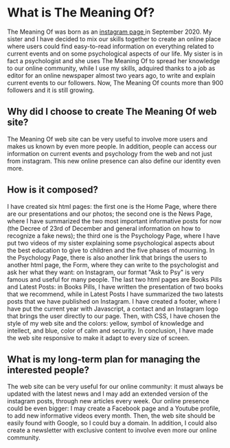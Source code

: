 # What is The Meaning Of?

The Meaning Of was born as an [instagram page ](https://www.instagram.com/_themeaningof_ "instagram page ")in September 2020. 
My sister and I have decided to mix our skills together to create an online place where users could find easy-to-read information on everything related to current events and on some psychological aspects of our life. My sister is in fact a psychologist and she uses The Meaning Of to spread her knowledge to our online community, while I use my skills, adquired thanks to a job as editor for an online newspaper almost two years ago, to write and explain current events to our followers.
Now, The Meaning Of counts more than 900 followers and it is still growing.

## Why did I choose to create The Meaning Of web site?

The Meaning Of web site can be very useful to involve more users and makes us known by even more people. In addition, people can access our information on current events and psychology from the web and not just from instagram. This new online presence can also define our identity even more.

## How is it composed? 

I have created six html pages: the first one is the Home Page, where there are our presentations and our photos; the second one is the News Page, where I have summarized the two most important informative posts for now (the Decree of 23rd of December and general information on how to recognize a fake news); the third one is the Psychology Page, where I have put two videos of my sister explaining some psychological aspects about the best education to give to children and the five phases of mourning. In the Psychology Page, there is also another link that brings the users to another html page, the Form, where they can write to 
the psychologist and ask her what they want: on Instagram, our format "Ask to Psy" is very famous and useful for many people. The last two html pages are Books Pills and Latest Posts: in Books Pills, I have written the presentation of two books that we recommend, while in Latest Posts I have summarized the two latests posts that we have published on Instagram.
I have created a footer, where I have put the current year with Javascript, a contact and an Instagram logo that brings the user directly to our page.
Then, with CSS, I have chosen the style of my web site and the colors: yellow, symbol of knowledge and intellect, and blue, color of calm and security.
In conclusion, I have made the web site responsive to make it adapt to every size of screen.

## What is my long-term plan for managing the interested people?

The web site can be very useful for our online community: it must always be updated with the latest news and I may add an extended version of the instagram posts, through new articles every week. Our online presence could be even bigger: I may create a Facebook page and a Youtube profile, to add new informative videos every month. Then, the web site should be easily found with Google, so I could buy a domain. In addition, I could also create a newsletter with exclusive content to involve even more our online community.
